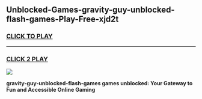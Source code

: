 
## Unblocked-Games-gravity-guy-unblocked-flash-games-Play-Free-xjd2t
<h3>
<a href="https://premium76.site?title=gravity-guy-unblocked-flash-games&ref=22A">CLICK TO PLAY</a></h3>
<hr>

<h3>
<a href="https://premium76.site?title=gravity-guy-unblocked-flash-games&ref=22A">CLICK 2 PLAY</a>
  
</h3>

<a href="https://premium76.site?title=gravity-guy-unblocked-flash-games&ref=22A"><img src="https://clearcache.store/games.png"></a>


**gravity-guy-unblocked-flash-games games unblocked: Your Gateway to Fun and Accessible Online Gaming**
